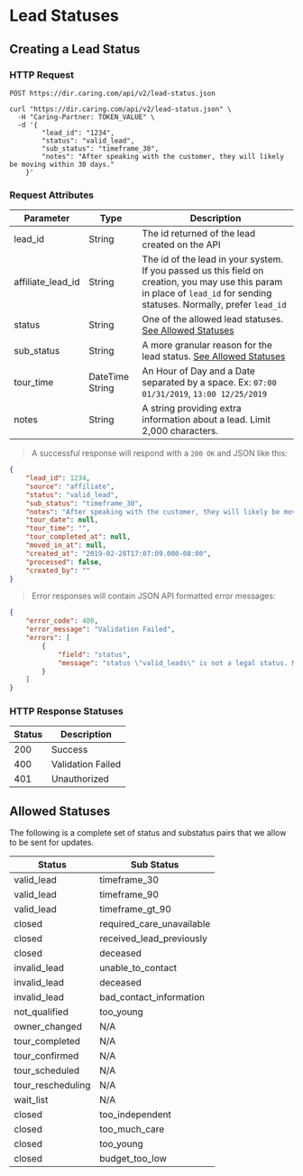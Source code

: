 # Lead Statuses

## Creating a Lead Status

### HTTP Request

`POST https://dir.caring.com/api/v2/lead-status.json`

```shell
curl "https://dir.caring.com/api/v2/lead-status.json" \
  -H "Caring-Partner: TOKEN_VALUE" \
  -d '{
        "lead_id": "1234",
        "status": "valid_lead",
        "sub_status": "timeframe_30",
        "notes": "After speaking with the customer, they will likely be moving within 30 days."
    }'
```

### Request Attributes

Parameter | Type | Description
--------- | ----------- | -----------
lead_id | String | The id returned of the lead created on the API
affiliate_lead_id | String | The id of the lead in your system. If you passed us this field on creation, you may use this param in place of `lead_id` for sending statuses. Normally, prefer `lead_id`
status | String | One of the allowed lead statuses. [See Allowed Statuses](#allowed-statuses)
sub_status | String | A more granular reason for the lead status. [See Allowed Statuses](#allowed-statuses)
tour_time | DateTime String | An Hour of Day and a Date separated by a space. Ex: `07:00 01/31/2019`, `13:00 12/25/2019`
notes | String | A string providing extra information about a lead. Limit 2,000 characters.

> A successful response will respond with a `200 OK` and JSON like this:

```json
{
    "lead_id": 1234,
    "source": "affiliate",
    "status": "valid_lead",
    "sub_status": "timeframe_30",
    "notes": "After speaking with the customer, they will likely be moving within 30 days.",
    "tour_date": null,
    "tour_time": "",
    "tour_completed_at": null,
    "moved_in_at": null,
    "created_at": "2019-02-28T17:07:09.000-08:00",
    "processed": false,
    "created_by": ""
}
```

> Error responses will contain JSON API formatted error messages:

```json
{
    "error_code": 400,
    "error_message": "Validation Failed",
    "errors": [
        {
            "field": "status",
            "message": "status \"valid_leads\" is not a legal status. Must be one of valid_lead, accepted, changed_community, closed, community_not_appropriate, dummy_closed, email_only, inactive, interested_later, invalid_lead, memo, move_in_commitment, move_in_canceled, moved_in, moved_in_elsewhere, moved_in_elsewhere_commitment, moved_in_regulatory_exception, moved_out, mystery_shopper, no_interest_community, not_qualified, owner_changed, provider_qualified, reported_moved_in, reported_wait_list, tour_cancelled, tour_completed, tour_confirmed, tour_scheduled, tour_rescheduling, wait_list, reserved, receiving_care, pending, sold, credited_move_in, lead_received, lead_not_received"
        }
    ]
}
```

### HTTP Response Statuses

Status | Description
--------- | -----------
200 | Success
400 | Validation Failed
401 | Unauthorized

## Allowed Statuses

The following is a complete set of status and substatus pairs that we allow to be sent for updates.

Status | Sub Status
------ | ----------
valid_lead | timeframe_30
valid_lead | timeframe_90
valid_lead | timeframe_gt_90
closed | required_care_unavailable
closed | received_lead_previously
closed | deceased
invalid_lead | unable_to_contact
invalid_lead | deceased
invalid_lead | bad_contact_information
not_qualified | too_young
owner_changed | N/A
tour_completed | N/A
tour_confirmed | N/A
tour_scheduled | N/A
tour_rescheduling | N/A
wait_list | N/A
closed | too_independent
closed | too_much_care
closed | too_young
closed | budget_too_low
